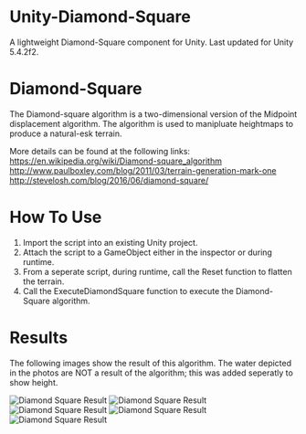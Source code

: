 # Unity-Diamond-Square
A lightweight Diamond-Square component for Unity. Last updated for Unity 5.4.2f2.

# Diamond-Square
The Diamond-square algorithm is a two-dimensional version of the Midpoint displacement algorithm. The algorithm is used to manipluate heightmaps to produce a natural-esk terrain.

More details can be found at the following links:
https://en.wikipedia.org/wiki/Diamond-square_algorithm
http://www.paulboxley.com/blog/2011/03/terrain-generation-mark-one
http://stevelosh.com/blog/2016/06/diamond-square/

# How To Use
  1. Import the script into an existing Unity project.
  2. Attach the script to a GameObject either in the inspector or during runtime.
  3. From a seperate script, during runtime, call the Reset function to flatten the terrain.
  4. Call the ExecuteDiamondSquare function to execute the Diamond-Square algorithm.

# Results
The following images show the result of this algorithm. The water depicted in the photos are NOT a result of the algorithm; this was added seperatly to show height.

![Diamond Square Result](http://www.robertstivanson.com/images/DiamondSquare1.png)
![Diamond Square Result](http://www.robertstivanson.com/images/DiamondSquare2.png)
![Diamond Square Result](http://www.robertstivanson.com/images/DiamondSquare3.png)
![Diamond Square Result](http://www.robertstivanson.com/images/DiamondSquare4.png)
![Diamond Square Result](http://www.robertstivanson.com/images/DiamondSquare5.png)
